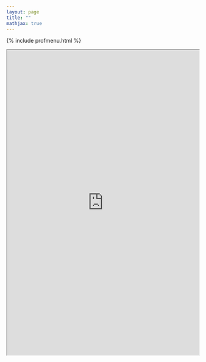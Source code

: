 ```yaml
---
layout: page
title: ""
mathjax: true
---
```


{% include profmenu.html %}

<iframe width="100%" height="800" src="https://github.com/ishworpoudyal/ishworpoudyal.github.io/blob/master/Professional/CV_IP.pdf">
